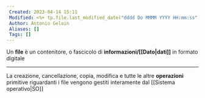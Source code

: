 ```yaml
---
 Created: 2023-04-14 15:11
 Modified: <%+ tp.file.last_modified_date("dddd Do MMMM YYYY HH:mm:ss") %>
 Author: Antonio Gelain
 Aliases: []
 Tags: []
---
```


Un **file** è un contenitore, o fascicolo di **informazioni/[[Dato|dati]]** in formato digitale

---

La creazione, cancellazione, copia, modifica e tutte le altre **operazioni** primitive riguardanti i file vengono gestiti interamente dal [[Sistema operativo|SO]]